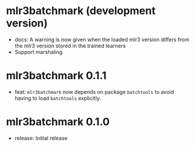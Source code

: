 # mlr3batchmark (development version)

* docs: A warning is now given when the loaded mlr3 version differs from the
mlr3 version stored in the trained learners
* Support marshaling

# mlr3batchmark 0.1.1

* feat: `mlr3batchmark` now depends on package `batchtools` to avoid having to load `batchtools` explicitly.

# mlr3batchmark 0.1.0

* release: Initial release

